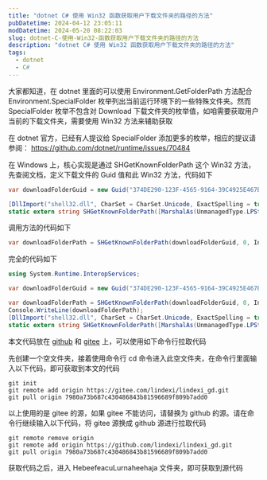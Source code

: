 ```yaml
---
title: "dotnet C# 使用 Win32 函数获取用户下载文件夹的路径的方法"
pubDatetime: 2024-04-12 23:05:11
modDatetime: 2024-05-20 08:22:03
slug: dotnet-C-使用-Win32-函数获取用户下载文件夹的路径的方法
description: "dotnet C# 使用 Win32 函数获取用户下载文件夹的路径的方法"
tags:
  - dotnet
  - C#
---
```





大家都知道，在 dotnet 里面的可以使用 Environment.GetFolderPath 方法配合 Environment.SpecialFolder 枚举列出当前运行环境下的一些特殊文件夹。然而 SpecialFolder 枚举不包含对 Download 下载文件夹的枚举值，如咱需要获取用户当前的下载文件夹，需要使用 Win32 方法来辅助获取

<!--more-->


<!-- CreateTime:2024/04/13 07:05:11 -->

<!-- 发布 -->
<!-- 博客 -->

在 dotnet 官方，已经有人提议给 SpecialFolder 添加更多的枚举，相应的提议请参阅： <https://github.com/dotnet/runtime/issues/70484>

在 Windows 上，核心实现是通过 SHGetKnownFolderPath 这个 Win32 方法，先查阅文档，定义下载文件的 Guid 值和此 Win32 方法，代码如下

```csharp
var downloadFolderGuid = new Guid("374DE290-123F-4565-9164-39C4925E467B");

[DllImport("shell32.dll", CharSet = CharSet.Unicode, ExactSpelling = true, PreserveSig = false)]
static extern string SHGetKnownFolderPath([MarshalAs(UnmanagedType.LPStruct)] Guid id, int flags, IntPtr token);
```

调用方法的代码如下

```csharp
var downloadFolderPath = SHGetKnownFolderPath(downloadFolderGuid, 0, IntPtr.Zero);
```

完全的代码如下

```csharp
using System.Runtime.InteropServices;

var downloadFolderGuid = new Guid("374DE290-123F-4565-9164-39C4925E467B");

var downloadFolderPath = SHGetKnownFolderPath(downloadFolderGuid, 0, IntPtr.Zero);
Console.WriteLine(downloadFolderPath);
[DllImport("shell32.dll", CharSet = CharSet.Unicode, ExactSpelling = true, PreserveSig = false)]
static extern string SHGetKnownFolderPath([MarshalAs(UnmanagedType.LPStruct)] Guid id, int flags, IntPtr token);
```

本文代码放在 [github](https://github.com/lindexi/lindexi_gd/tree/7980a73b687c430486843b81596689f809b7add0/HebeefeacuLurnaheehaja) 和 [gitee](https://gitee.com/lindexi/lindexi_gd/tree/7980a73b687c430486843b81596689f809b7add0/HebeefeacuLurnaheehaja) 上，可以使用如下命令行拉取代码

先创建一个空文件夹，接着使用命令行 cd 命令进入此空文件夹，在命令行里面输入以下代码，即可获取到本文的代码

```
git init
git remote add origin https://gitee.com/lindexi/lindexi_gd.git
git pull origin 7980a73b687c430486843b81596689f809b7add0
```

以上使用的是 gitee 的源，如果 gitee 不能访问，请替换为 github 的源。请在命令行继续输入以下代码，将 gitee 源换成 github 源进行拉取代码

```
git remote remove origin
git remote add origin https://github.com/lindexi/lindexi_gd.git
git pull origin 7980a73b687c430486843b81596689f809b7add0
```

获取代码之后，进入 HebeefeacuLurnaheehaja 文件夹，即可获取到源代码
